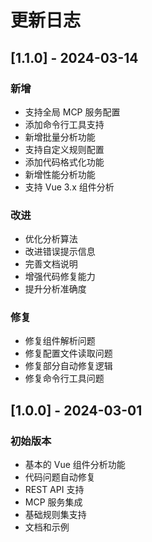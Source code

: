 # 更新日志

## [1.1.0] - 2024-03-14

### 新增
- 支持全局 MCP 服务配置
- 添加命令行工具支持
- 新增批量分析功能
- 支持自定义规则配置
- 添加代码格式化功能
- 新增性能分析功能
- 支持 Vue 3.x 组件分析

### 改进
- 优化分析算法
- 改进错误提示信息
- 完善文档说明
- 增强代码修复能力
- 提升分析准确度

### 修复
- 修复组件解析问题
- 修复配置文件读取问题
- 修复部分自动修复逻辑
- 修复命令行工具问题

## [1.0.0] - 2024-03-01

### 初始版本
- 基本的 Vue 组件分析功能
- 代码问题自动修复
- REST API 支持
- MCP 服务集成
- 基础规则集支持
- 文档和示例 